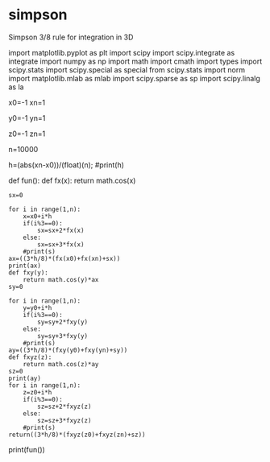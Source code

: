 # simpson
Simpson 3/8 rule for integration in 3D

import matplotlib.pyplot as plt
import scipy
import scipy.integrate as integrate
import numpy as np
import math
import cmath 
import types
import scipy.stats
import scipy.special as special
from scipy.stats import norm
import matplotlib.mlab as mlab
import scipy.sparse as sp
import scipy.linalg as la



x0=-1
xn=1

y0=-1
yn=1

z0=-1
zn=1

n=10000

h=(abs(xn-x0))/(float)(n);
#print(h)


def fun():
	def fx(x):
		return math.cos(x)

	sx=0

	for i in range(1,n):
		x=x0+i*h
		if(i%3==0):
			sx=sx+2*fx(x)
		else:
			sx=sx+3*fx(x)
		#print(s)
	ax=((3*h/8)*(fx(x0)+fx(xn)+sx))
	print(ax)
	def fxy(y):
		return math.cos(y)*ax
	sy=0

	for i in range(1,n):
		y=y0+i*h
		if(i%3==0):
			sy=sy+2*fxy(y)
		else:
			sy=sy+3*fxy(y)
		#print(s)
	ay=((3*h/8)*(fxy(y0)+fxy(yn)+sy))
	def fxyz(z):
		return math.cos(z)*ay
	sz=0
	print(ay)
	for i in range(1,n):
		z=z0+i*h
		if(i%3==0):
			sz=sz+2*fxyz(z)
		else:
			sz=sz+3*fxyz(z)
		#print(s)
	return((3*h/8)*(fxyz(z0)+fxyz(zn)+sz))

print(fun())

